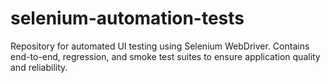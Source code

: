 # selenium-automation-tests
Repository for automated UI testing using Selenium WebDriver. Contains end-to-end, regression, and smoke test suites to ensure application quality and reliability.
